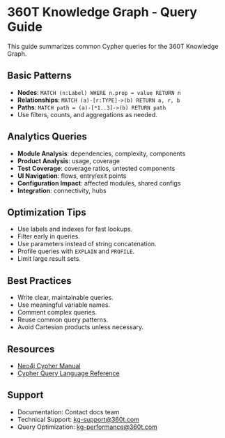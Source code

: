 # 360T Knowledge Graph - Query Guide

This guide summarizes common Cypher queries for the 360T Knowledge Graph.

## Basic Patterns

- **Nodes**: `MATCH (n:Label) WHERE n.prop = value RETURN n`
- **Relationships**: `MATCH (a)-[r:TYPE]->(b) RETURN a, r, b`
- **Paths**: `MATCH path = (a)-[*1..3]->(b) RETURN path`
- Use filters, counts, and aggregations as needed.

## Analytics Queries

- **Module Analysis**: dependencies, complexity, components
- **Product Analysis**: usage, coverage
- **Test Coverage**: coverage ratios, untested components
- **UI Navigation**: flows, entry/exit points
- **Configuration Impact**: affected modules, shared configs
- **Integration**: connectivity, hubs

## Optimization Tips

- Use labels and indexes for fast lookups.
- Filter early in queries.
- Use parameters instead of string concatenation.
- Profile queries with `EXPLAIN` and `PROFILE`.
- Limit large result sets.

## Best Practices

- Write clear, maintainable queries.
- Use meaningful variable names.
- Comment complex queries.
- Reuse common query patterns.
- Avoid Cartesian products unless necessary.

## Resources

- [Neo4j Cypher Manual](https://neo4j.com/docs/cypher-manual/current/)
- [Cypher Query Language Reference](https://neo4j.com/docs/cypher-refcard/current/)

## Support

- Documentation: Contact docs team
- Technical Support: kg-support@360t.com
- Query Optimization: kg-performance@360t.com
